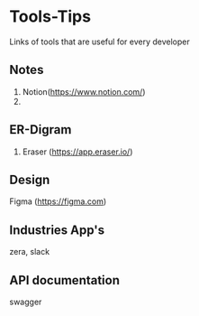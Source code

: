 # Tools-Tips
Links of tools that are useful for every developer 

## Notes
1. Notion(https://www.notion.com/)
2. 

## ER-Digram
1. Eraser (https://app.eraser.io/)

## Design 
Figma (https://figma.com)

## Industries App's 
zera, slack 

## API documentation 
swagger 
